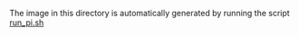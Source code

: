 The image in this directory is automatically generated by running the script [run_pi.sh](https://github.com/SMUAbdullah/digits-of-pi/blob/master/src/run_pi.sh)
